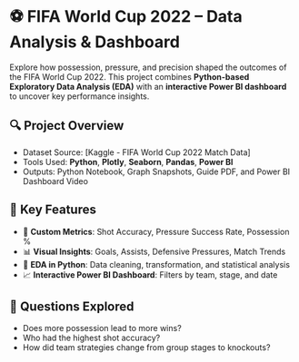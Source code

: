 # ⚽ FIFA World Cup 2022 – Data Analysis & Dashboard

Explore how possession, pressure, and precision shaped the outcomes of the FIFA World Cup 2022. This project combines **Python-based Exploratory Data Analysis (EDA)** with an **interactive Power BI dashboard** to uncover key performance insights.

## 🔍 Project Overview

- Dataset Source: [Kaggle - FIFA World Cup 2022 Match Data]  
- Tools Used: **Python**, **Plotly**, **Seaborn**, **Pandas**, **Power BI**
- Outputs: Python Notebook, Graph Snapshots, Guide PDF, and Power BI Dashboard Video

## 📌 Key Features

- 🔢 **Custom Metrics**: Shot Accuracy, Pressure Success Rate, Possession %  
- 📊 **Visual Insights**: Goals, Assists, Defensive Pressures, Match Trends  
- 🧠 **EDA in Python**: Data cleaning, transformation, and statistical analysis  
- 📈 **Interactive Power BI Dashboard**: Filters by team, stage, and date

## 🎯 Questions Explored

- Does more possession lead to more wins?  
- Who had the highest shot accuracy?  
- How did team strategies change from group stages to knockouts?
